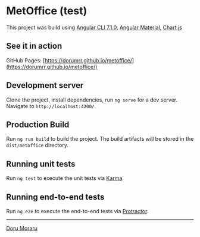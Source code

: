 # MetOffice (test)

This project was build using [Angular CLI 7.1.0](https://github.com/angular/angular-cli), [Angular Material](https://material.angular.io/), [Chart.js](https://www.chartjs.org/)

## See it in action

GitHub Pages: [https://dorumrr.github.io/metoffice/](https://dorumrr.github.io/metoffice/)

## Development server

Clone the project, install dependencies, run `ng serve` for a dev server. Navigate to `http://localhost:4200/`.

## Production Build

Run `ng run build` to build the project. The build artifacts will be stored in the `dist/metoffice` directory.

## Running unit tests

Run `ng test` to execute the unit tests via [Karma](https://karma-runner.github.io).

## Running end-to-end tests

Run `ng e2e` to execute the end-to-end tests via [Protractor](http://www.protractortest.org/).


---

[Doru Moraru](https://doru-moraru.com)
